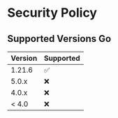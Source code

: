 # Security Policy

## Supported Versions Go

| Version | Supported          |
| ------- | ------------------ |
| 1.21.6   | :white_check_mark: |
| 5.0.x   | :x:                |
| 4.0.x   | :x: |
| < 4.0   | :x:                |

